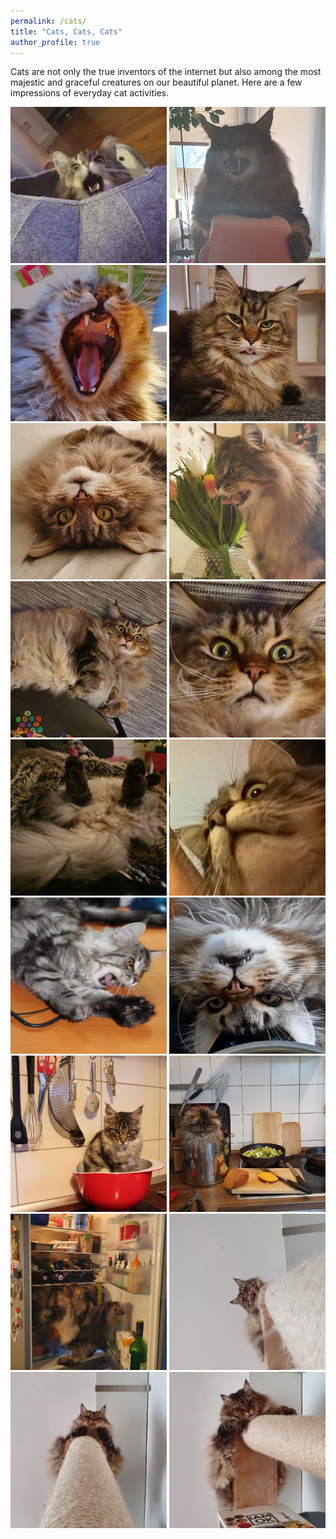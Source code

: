 ```yaml
---
permalink: /cats/
title: "Cats, Cats, Cats"
author_profile: true
---
```

Cats are not only the true inventors of the internet but also among the most majestic and graceful creatures on our beautiful planet. Here are a few impressions of everyday cat activities.

<p float="left">
<img src="..\images\cat(2).jpg" alt="cat(2).jpg" width="250" height="250"> 
<img src="..\images\cat(14).jpg" alt="cat(14).jpg" width="250" height="250"> <img src="..\images\cat(11).jpg" alt="cat(11).jpg" width="250" height="250"> 
<img src="..\images\cat(15).jpg" alt="cat(15).jpg" width="250" height="250"> <img src="..\images\cat(32).jpg" alt="cat(32).jpg" width="250" height="250"> <img src="..\images\cat(16).jpg" alt="cat(16).jpg" width="250" height="250"> 
<img src="..\images\cat(31a).jpg" alt="cat(31a).jpg" width="250" height="250"> <img src="..\images\cat(31).jpg" alt="cat(31).jpg" width="250" height="250"> <img src="..\images\cat(9).jpg" alt="cat(9).jpg" width="250" height="250"> 
<img src="..\images\cat(29).jpg" alt="cat(29).jpg" width="250" height="250"> <img src="..\images\cat(28).jpg" alt="cat(28).jpg" width="250" height="250"> <img src="..\images\cat(27).jpg" alt="cat(27).jpg" width="250" height="250"> 
<img src="..\images\cat(5).jpg" alt="cat(5).jpg" width="250" height="250"> 
<img src="..\images\cat(3).jpg" alt="cat(3).jpg" width="250" height="250"> 
<img src="..\images\cat(24).jpg" alt="cat(24).jpg" width="250" height="250">
<img src="..\images\cat(20).jpg" alt="cat(20).jpg" width="250" height="250"> <img src="..\images\cat(19).jpg" alt="cat(19).jpg" width="250" height="250"> <img src="..\images\cat(17).jpg" alt="cat(17).jpg" width="250" height="250"> 
</p>

<!---
<p float="left">
<img src="..\images\cat(13).jpg" alt="cat(13).jpg" width="250" height="250"> <img src="..\images\cat(23).jpg" alt="cat(23).jpg" width="250" height="250"> <img src="..\images\cat(22).jpg" alt="cat(22).jpg" width="250" height="250"> </p>

<p float="left">
<img src="..\images\cat(6).jpg" alt="cat(6).jpg" width="250" height="250"> <img src="..\images\cat(1).jpg" alt="cat(1).jpg" width="250" height="250"> <img src="..\images\cat(26).jpg" alt="cat(26).jpg" width="250" height="250"> </p>

<p float="left">
<img src="..\images\cat(25).jpg" alt="cat(25).jpg" width="250" height="250"> <img src="..\images\cat(7).jpg" alt="cat(7).jpg" width="250" height="250"> <img src="..\images\cat(10).jpg" alt="cat(10).jpg" width="250" height="250"> 
</p>
-->
